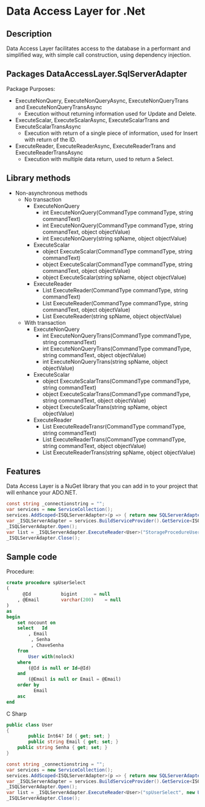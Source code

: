 Data Access Layer for .Net
========================================

Description
-------------
Data Access Layer facilitates access to the database in a performant and simplified way, with simple call construction, using dependency injection.

Packages DataAccessLayer.SqlServerAdapter
--------

Package Purposes:
* ExecuteNonQuery, ExecuteNonQueryAsync, ExecuteNonQueryTrans and ExecuteNonQueryTransAsync
  * Execution without returning information used for Update and Delete.
* ExecuteScalar, ExecuteScalarAsync, ExecuteScalarTrans and ExecuteScalarTransAsync
  * Execution with return of a single piece of information, used for Insert with return of the ID.
* ExecuteReader, ExecuteReaderAsync, ExecuteReaderTrans and ExecuteReaderTransAsync
  * Execution with multiple data return, used to return a Select.
 
Library methods
--------
* Non-asynchronous methods
  * No transaction
    * ExecuteNonQuery
      * int ExecuteNonQuery(CommandType commandType, string commandText)
      * int ExecuteNonQuery(CommandType commandType, string commandText, object objectValue)
      * int ExecuteNonQuery(string spName, object objectValue)
    * ExecuteScalar
      * object ExecuteScalar(CommandType commandType, string commandText)
      * object ExecuteScalar(CommandType commandType, string commandText, object objectValue)
      * object ExecuteScalar(string spName, object objectValue)
    * ExecuteReader
      * List<T> ExecuteReader<T>(CommandType commandType, string commandText)
      * List<T> ExecuteReader<T>(CommandType commandType, string commandText, object objectValue)
      * List<T> ExecuteReader<T>(string spName, object objectValue)
  * With transaction
    * ExecuteNonQuery
      * int ExecuteNonQueryTrans(CommandType commandType, string commandText)
      * int ExecuteNonQueryTrans(CommandType commandType, string commandText, object objectValue)
      * int ExecuteNonQueryTrans(string spName, object objectValue)
    * ExecuteScalar
      * object ExecuteScalarTrans(CommandType commandType, string commandText)
      * object ExecuteScalarTrans(CommandType commandType, string commandText, object objectValue)
      * object ExecuteScalarTrans(string spName, object objectValue)
    * ExecuteReader
      * List<T> ExecuteReadeTransr<T>(CommandType commandType, string commandText)
      * List<T> ExecuteReaderTrans<T>(CommandType commandType, string commandText, object objectValue)
      * List<T> ExecuteReaderTrans<T>(string spName, object objectValue)


Features
--------
Data Access Layer is a NuGet library that you can add in to your project that will enhance your ADO.NET.

``` csharp
const string _connectionstring = "";
var services = new ServiceCollection();
services.AddScoped<ISQLServerAdapter>(p => { return new SQLServerAdapter(_connectionstring); });
var _ISQLServerAdapter = services.BuildServiceProvider().GetService<ISQLServerAdapter>();
_ISQLServerAdapter.Open();
var list = _ISQLServerAdapter.ExecuteReader<User>("StorageProcedureUserSelect", new User() { Id = 1 });
_ISQLServerAdapter.Close();
```

Sample code
-------------------------------------------------------

Procedure:

``` sql
create procedure spUserSelect
(
	  @Id			bigint		= null
	, @Email		varchar(200)	= null
)
as
begin
	set nocount on
	select 	 Id
		, Email
		 , Senha
		 , ChaveSenha
	from 
		User with(nolock) 
	where
		(@Id is null or Id=@Id)
	and
		(@Email is null or Email = @Email)
	order by
		  Email
	asc
end
```
C Sharp
``` csharp
public class User
{
        public Int64? Id { get; set; }
        public string Email { get; set; }
	public string Senha { get; set; }
}

const string _connectionstring = "";
var services = new ServiceCollection();
services.AddScoped<ISQLServerAdapter>(p => { return new SQLServerAdapter(_connectionstring); });
var _ISQLServerAdapter = services.BuildServiceProvider().GetService<ISQLServerAdapter>();
_ISQLServerAdapter.Open();
var list = _ISQLServerAdapter.ExecuteReader<User>("spUserSelect", new User() { Id = 1 });
_ISQLServerAdapter.Close();
```

